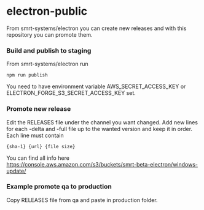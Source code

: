 # electron-public
From smrt-systems/electron you can create new releases and with this repository you can promote them.

### Build and publish to staging
From smrt-systems/electron run

`npm run publish`

You need to have environment variable AWS_SECRET_ACCESS_KEY or ELECTRON_FORGE_S3_SECRET_ACCESS_KEY set.

### Promote new release
Edit the RELEASES file under the channel you want changed. Add new lines for each -delta and -full file up to the wanted version and keep it in order. Each line must contain

`{sha-1} {url} {file size}`

You can find all info here https://console.aws.amazon.com/s3/buckets/smrt-beta-electron/windows-update/

### Example promote qa to production
Copy RELEASES file from qa and paste in production folder.

